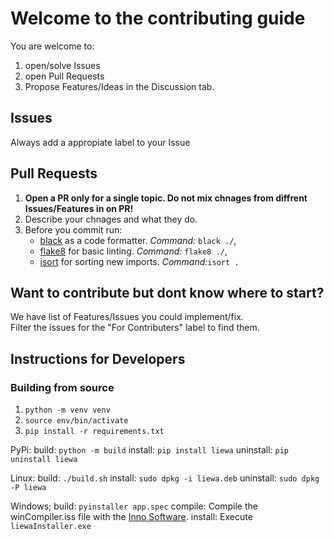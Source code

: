 # Welcome to the contributing guide
You are welcome to:
1. open/solve Issues
2. open Pull Requests
3. Propose Features/Ideas in the Discussion tab.

## Issues
Always add a appropiate label to your Issue

## Pull Requests
1. **Open a PR only for a single topic. Do not mix chnages from diffrent Issues/Features in on PR!**
2. Describe your chnages and what they do.
3. Before you commit run:
    * [black](https://github.com/psf/black) as a code formatter. *Command:* `black ./`,
    * [flake8](https://flake8.pycqa.org/en/latest/) for basic linting. *Command:* `flake8 ./`,
    * [isort](https://pycqa.github.io/isort/) for sorting new imports. *Command:*`isort .`

## Want to contribute but dont know where to start?
We have list of Features/Issues you could implement/fix.\
Filter the issues for the "For Contributers" label to find them.


## Instructions for Developers

### Building from source

1. `python -m venv venv`
2. `source env/bin/activate`
3. `pip install -r requirements.txt`

PyPi:
build: `python -m build`
install: `pip install liewa`
uninstall: `pip uninstall liewa`

Linux:
build: `./build.sh`
install: `sudo dpkg -i liewa.deb` 
uninstall: `sudo dpkg -P liewa`

Windows;
build: `pyinstaller app.spec`
compile: Compile the winCompiler.iss file with the [Inno Software](https://jrsoftware.org/isinfo.php).
install: Execute `liewaInstaller.exe`